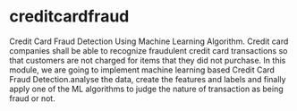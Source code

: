 # creditcardfraud
Credit Card Fraud Detection Using Machine Learning Algorithm. Credit card companies shall be able to recognize fraudulent credit card transactions so that customers are not charged for items that they did not purchase. In this module, we are going to implement machine learning based Credit Card Fraud Detection.analyse the data, create the features and labels and finally apply one of the ML algorithms to judge the nature of transaction as being fraud or not.
